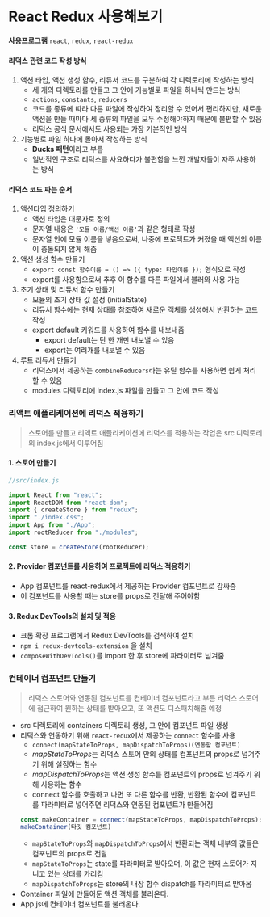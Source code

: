 # React Redux 사용해보기

**사용프로그램**
`react`, `redux`, `react-redux`

#### 리덕스 관련 코드 작성 방식

1. 액션 타입, 액션 생성 함수, 리듀서 코드를 구분하여 각 디렉토리에 작성하는 방식
    - 세 개의 디렉토리를 만들고 그 안에 기능별로 파일을 하나씩 만드는 방식
    - `actions`, `constants`, `reducers`
    - 코드를 종류에 따라 다른 파일에 작성하여 정리할 수 있어서 편리하지만, 새로운 액션을 만들 때마다 세 종류의 파일을 모두 수정해야하지 때문에 불편할 수 있음
    - 리덕스 공식 문서에서도 사용되는 가장 기본적인 방식
2. 기능별로 파일 하나에 몰아서 작성하는 방식
    - **Ducks 패턴**이라고 부름
    - 일반적인 구조로 리덕스를 사요하다가 불편함을 느낀 개발자들이 자주 사용하는 방식

#### 리덕스 코드 짜는 순서

1. 액션타입 정의하기
    - 액션 타입은 대문자로 정의
    - 문자열 내용은 `'모듈 이름/액션 이름'`과 같은 형태로 작성
    - 문자열 안에 모듈 이름을 넣음으로써, 나중에 프로젝트가 커졌을 때 액션의 이름이 충돌되지 않게 해줌
2. 액션 생성 함수 만들기
    - `export const 함수이름 = () => ({ type: 타입이름 });` 형식으로 작성
    - export를 사용함으로써 추후 이 함수를 다른 파일에서 불러와 사용 가능
3. 초기 상태 및 리듀서 함수 만들기
    - 모듈의 초기 상태 값 설정 (initialState)
    - 리듀서 함수에는 현재 상태를 참조하여 새로운 객체를 생성해서 반환하는 코드 작성
    - export default 키워드를 사용하여 함수를 내보내줌
        - export default는 단 한 개만 내보낼 수 있음
        - export는 여러개를 내보낼 수 있음
4. 루트 리듀서 만들기
    - 리덕스에서 제공하는 `combineReducers`라는 유틸 함수를 사용하면 쉽게 처리할 수 있음
    - modules 디렉토리에 index.js 파일을 만들고 그 안에 코드 작성

### 리액트 애플리케이션에 리덕스 적용하기

> 스토어를 만들고 리액트 애플리케이션에 리덕스를 적용하는 작업은 src 디렉토리의 index.js에서 이루어짐

#### 1. 스토어 만들기

```javascript
//src/index.js

import React from "react";
import ReactDOM from "react-dom";
import { createStore } from "redux";
import "./index.css";
import App from "./App";
import rootReducer from "./modules";

const store = createStore(rootReducer);
```

#### 2. Provider 컴포넌트를 사용하여 프로젝트에 리덕스 적용하기

-   App 컴포넌트를 react-redux에서 제공하는 Provider 컴포넌트로 감싸줌
-   이 컴포넌트를 사용할 때는 store를 props로 전달해 주어야함

#### 3. Redux DevTools의 설치 및 적용

-   크롬 확장 프로그램에서 Redux DevTools를 검색하여 설치
-   `npm i redux-devtools-extension` 을 설치
-   `composeWithDevTools()`를 import 한 후 store에 파라미터로 넘겨줌

### 컨테이너 컴포넌트 만들기

> 리덕스 스토어와 연동된 컴포넌트를 컨테이너 컴포넌트라고 부름
> 리덕스 스토어에 접근하여 원하는 상태를 받아오고, 또 액션도 디스패치해줄 예정

-   src 디렉토리에 containers 디렉토리 생성, 그 안에 컴포넌트 파일 생성
-   리덕스와 연동하기 위해 `react-redux`에서 제공하는 `connect` 함수를 사용
    -   `connect(mapStateToProps, mapDispatchToProps)(연동할 컴포넌트)`
    -   *mapStateToProps*는 리덕스 스토어 안의 상태를 컴포넌트의 props로 넘겨주기 위해 설정하는 함수
    -   *mapDispatchToProps*는 액션 생성 함수를 컴포넌트의 props로 넘겨주기 위해 사용하는 함수
    -   connect 함수를 호출하고 나면 또 다른 함수를 반환, 반환된 함수에 컴포넌트를 파라미터로 넣어주면 리덕스와 연동된 컴포넌트가 만들어짐
    ```javascript
    const makeContainer = connect(mapStateToProps, mapDispatchToProps);
    makeContainer(타깃 컴포넌트)
    ```
    -   `mapStateToProps`와 `mapDispatchToProps`에서 반환되는 객체 내부의 값들은 컴포넌트의 props로 전달
    -   `mapStateToProps`는 state를 파라미터로 받아오며, 이 값은 현재 스토어가 지니고 있는 상태를 가리킴
    -   `mapDispatchToProps`는 store의 내장 함수 dispatch를 파라미터로 받아옴
-   Container 파일에 만들어둔 액션 객체를 불러온다.
-   App.js에 컨테이너 컴포넌트를 불러온다.
